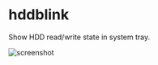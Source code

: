 # hddblink
Show HDD read/write state in system tray.


![screenshot](https://setsumi.github.io/hddblink/hddblink.png)
